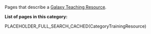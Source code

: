 Pages that describe a [Galaxy Teaching Resource](/src/Teach/Resources/index.md).

**List of pages in this category:**

PLACEHOLDER_FULL_SEARCH_CACHED(CategoryTrainingResource)
